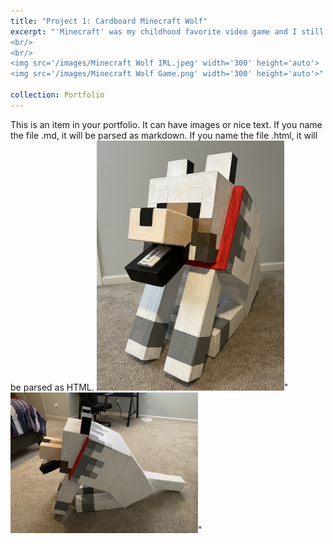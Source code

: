 ```yaml
---
title: "Project 1: Cardboard Minecraft Wolf"
excerpt: "'Minecraft' was my childhood favorite video game and I still play it today, and one of my favorite mechanics is the ability to tame a pet wolf. This was the first project I ever made, fully made of cardboard and hand-painted. It's not complex with any electronics, but it's very monumental since it began my love for engineering and building.
<br/>
<br/>
<img src='/images/Minecraft Wolf IRL.jpeg' width='300' height='auto'>
<img src='/images/Minecraft Wolf Game.png' width='300' height='auto'>"

collection: Portfolio
---
```


This is an item in your portfolio. It can have images or nice text. If you name the file .md, it will be parsed as markdown. If you name the file .html, it will be parsed as HTML. 
<img src='/images/Minecraft Wolf IRL.jpeg' width='300' height='auto'>"
<img src='/images/Minecraft Wolf Side View.jpeg' width='300' height='auto'>"


